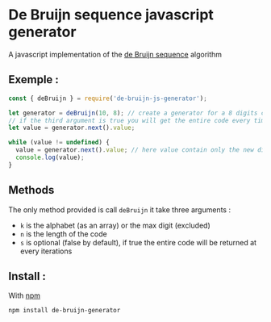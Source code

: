 # De Bruijn sequence javascript generator
A javascript implementation of the [de Bruijn sequence](https://en.wikipedia.org/wiki/De_Bruijn_sequence) algorithm

## Exemple :

``` js
const { deBruijn } = require('de-bruijn-js-generator');

let generator = deBruijn(10, 8); // create a generator for a 8 digits code in base 10
// if the third argument is true you will get the entire code every time
let value = generator.next().value;

while (value != undefined) {
  value = generator.next().value; // here value contain only the new digit
  console.log(value);
}
```

## Methods

The only method provided is call `deBruijn` it take three arguments :
  - `k` is the alphabet (as an array) or the max digit (excluded)
  - `n` is the length of the code
  - `s` is optional (false by default), if true the entire code will be returned at every iterations

## Install :

With [npm](https://www.npmjs.com/package/de-bruijn-generator)
```
npm install de-bruijn-generator
```
